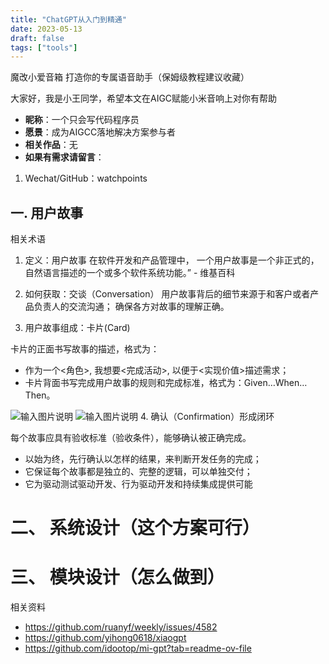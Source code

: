 ```yaml
---
title: "ChatGPT从入门到精通"
date: 2023-05-13
draft: false
tags: ["tools"]
---
```

魔改小爱音箱 打造你的专属语音助手（保姆级教程建议收藏）




大家好，我是小王同学，希望本文在AIGC赋能小米音响上对你有帮助

- **昵称**：一个只会写代码程序员
- **愿景**：成为AIGCC落地解决方案参与者
- **相关作品**：无
- **如果有需求请留言**：
1. Wechat/GitHub：watchpoints

## 一. 用户故事





相关术语

1. 定义：用户故事 在软件开发和产品管理中，
     一个用户故事是一个非正式的，自然语言描述的一个或多个软件系统功能。” - 维基百科

2. 如何获取：交谈（Conversation）
    用户故事背后的细节来源于和客户或者产品负责人的交流沟通；
    确保各方对故事的理解正确。
3. 用户故事组成：卡片(Card)

卡片的正面书写故事的描述，格式为：
- 作为一个<角色>, 我想要<完成活动>, 以便于<实现价值>描述需求；
- 卡片背面书写完成用户故事的规则和完成标准，格式为：Given…When…Then。

![输入图片说明](https://foruda.gitee.com/images/1738925684729386144/1652974e_116887.png "屏幕截图")
![输入图片说明](https://foruda.gitee.com/images/1738925744177262269/8945a7ca_116887.png "屏幕截图")
4. 确认（Confirmation）形成闭环

每个故事应具有验收标准（验收条件），能够确认被正确完成。
- 以始为终，先行确认以怎样的结果，来判断开发任务的完成；
- 它保证每个故事都是独立的、完整的逻辑，可以单独交付；
- 它为驱动测试驱动开发、行为驱动开发和持续集成提供可能

  
  
# 二、 系统设计（这个方案可行）


# 三、 模块设计（怎么做到）










相关资料
- https://github.com/ruanyf/weekly/issues/4582
- https://github.com/yihong0618/xiaogpt
- https://github.com/idootop/mi-gpt?tab=readme-ov-file